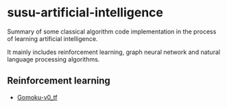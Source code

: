 # susu-artificial-intelligence
Summary of some classical algorithm code implementation in the process of learning artificial intelligence.

It mainly includes reinforcement learning, graph neural network and natural language processing algorithms.

## Reinforcement learning
- [Gomoku-v0_tf](https://github.com/LuYF-Lemon-love/susu-artificial-intelligence/blob/main/reinforcement-learning/tensorflow/Gomoku-v0_tf.ipynb)
